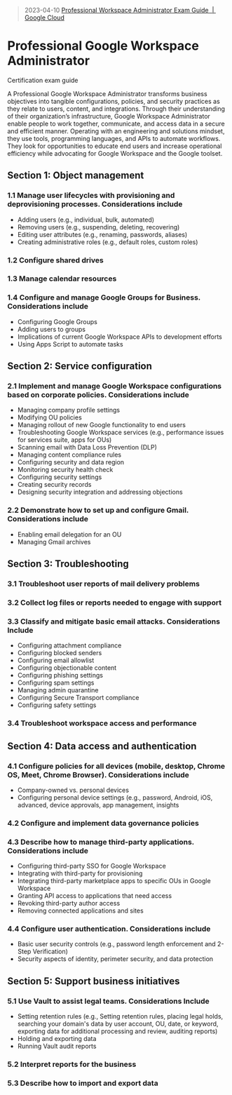 > 2023-04-10 [Professional Workspace Administrator Exam Guide  |  Google Cloud](https://cloud.google.com/certification/guides/google-workspace-administrator)

# Professional Google Workspace Administrator

Certification exam guide

A Professional Google Workspace Administrator transforms business objectives into tangible configurations, policies, and security practices as they relate to users, content, and integrations. Through their understanding of their organization’s infrastructure, Google Workspace Administrator enable people to work together, communicate, and access data in a secure and efficient manner. Operating with an engineering and solutions mindset, they use tools, programming languages, and APIs to automate workflows. They look for opportunities to educate end users and increase operational efficiency while advocating for Google Workspace and the Google toolset.

## Section 1: Object management

### 1.1 Manage user lifecycles with provisioning and deprovisioning processes. Considerations include

- Adding users (e.g., individual, bulk, automated)
- Removing users (e.g., suspending, deleting, recovering)
- Editing user attributes (e.g., renaming, passwords, aliases)
- Creating administrative roles (e.g., default roles, custom roles)

### 1.2 Configure shared drives

### 1.3 Manage calendar resources

### 1.4 Configure and manage Google Groups for Business. Considerations include

- Configuring Google Groups
- Adding users to groups
- Implications of current Google Workspace APIs to development efforts
- Using Apps Script to automate tasks

## Section 2: Service configuration

### 2.1 Implement and manage Google Workspace configurations based on corporate policies. Considerations include

- Managing company profile settings
- Modifying OU policies
- Managing rollout of new Google functionality to end users
- Troubleshooting Google Workspace services (e.g., performance issues for services suite, apps for OUs)
- Scanning email with Data Loss Prevention (DLP)
- Managing content compliance rules
- Configuring security and data region
- Monitoring security health check
- Configuring security settings
- Creating security records
- Designing security integration and addressing objections

### 2.2 Demonstrate how to set up and configure Gmail. Considerations include

- Enabling email delegation for an OU
- Managing Gmail archives

## Section 3: Troubleshooting

### 3.1 Troubleshoot user reports of mail delivery problems

### 3.2 Collect log files or reports needed to engage with support

### 3.3 Classify and mitigate basic email attacks. Considerations Include

- Configuring attachment compliance
- Configuring blocked senders
- Configuring email allowlist
- Configuring objectionable content
- Configuring phishing settings
- Configuring spam settings
- Managing admin quarantine
- Configuring Secure Transport compliance
- Configuring safety settings

### 3.4 Troubleshoot workspace access and performance

## Section 4: Data access and authentication

### 4.1 Configure policies for all devices (mobile, desktop, Chrome OS, Meet, Chrome Browser). Considerations include

- Company-owned vs. personal devices
- Configuring personal device settings (e.g., password, Android, iOS, advanced, device approvals, app management, insights

### 4.2 Configure and implement data governance policies

### 4.3 Describe how to manage third-party applications. Considerations include

- Configuring third-party SSO for Google Workspace
- Integrating with third-party for provisioning
- Integrating third-party marketplace apps to specific OUs in Google Workspace
- Granting API access to applications that need access
- Revoking third-party author access
- Removing connected applications and sites

### 4.4 Configure user authentication. Considerations include

- Basic user security controls (e.g., password length enforcement and 2-Step Verification)
- Security aspects of identity, perimeter security, and data protection

## Section 5: Support business initiatives

### 5.1 Use Vault to assist legal teams. Considerations Include

- Setting retention rules (e.g., Setting retention rules, placing legal holds, searching your domain's data by user account, OU, date, or keyword, exporting data for additional processing and review, auditing reports)
- Holding and exporting data
- Running Vault audit reports

### 5.2 Interpret reports for the business

### 5.3 Describe how to import and export data
